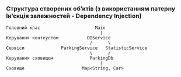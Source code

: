 ### Структура створених обʼктів (з використанням патерну Інʼєкція залежностей - Dependency Injection)

    Головний клас                     Main
                                        |
    Керування контеустом           DIService
                                    /      \
    Сервіси              ParkingService   StatisticService
                                    \      /   
    Керування сховищем              ParkingDb
                                        |
    Сховище                      Map<String, Car>